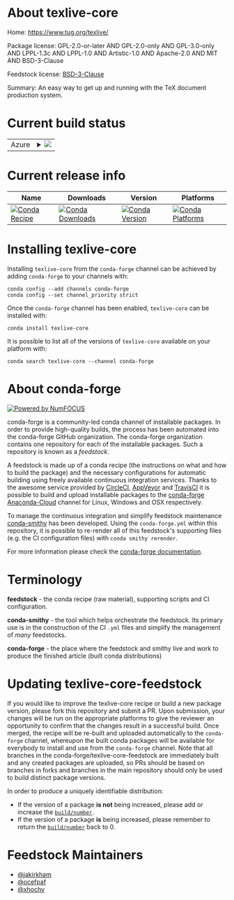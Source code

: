 About texlive-core
==================

Home: https://www.tug.org/texlive/

Package license: GPL-2.0-or-later AND GPL-2.0-only AND GPL-3.0-only AND LPPL-1.3c AND LPPL-1.0 AND Artistic-1.0 AND Apache-2.0 AND MIT AND BSD-3-Clause

Feedstock license: [BSD-3-Clause](https://github.com/conda-forge/texlive-core-feedstock/blob/master/LICENSE.txt)

Summary: An easy way to get up and running with the TeX document production system.

Current build status
====================


<table>
    
  <tr>
    <td>Azure</td>
    <td>
      <details>
        <summary>
          <a href="https://dev.azure.com/conda-forge/feedstock-builds/_build/latest?definitionId=4803&branchName=master">
            <img src="https://dev.azure.com/conda-forge/feedstock-builds/_apis/build/status/texlive-core-feedstock?branchName=master">
          </a>
        </summary>
        <table>
          <thead><tr><th>Variant</th><th>Status</th></tr></thead>
          <tbody><tr>
              <td>linux_64</td>
              <td>
                <a href="https://dev.azure.com/conda-forge/feedstock-builds/_build/latest?definitionId=4803&branchName=master">
                  <img src="https://dev.azure.com/conda-forge/feedstock-builds/_apis/build/status/texlive-core-feedstock?branchName=master&jobName=linux&configuration=linux_64_" alt="variant">
                </a>
              </td>
            </tr><tr>
              <td>linux_aarch64</td>
              <td>
                <a href="https://dev.azure.com/conda-forge/feedstock-builds/_build/latest?definitionId=4803&branchName=master">
                  <img src="https://dev.azure.com/conda-forge/feedstock-builds/_apis/build/status/texlive-core-feedstock?branchName=master&jobName=linux&configuration=linux_aarch64_" alt="variant">
                </a>
              </td>
            </tr><tr>
              <td>linux_ppc64le</td>
              <td>
                <a href="https://dev.azure.com/conda-forge/feedstock-builds/_build/latest?definitionId=4803&branchName=master">
                  <img src="https://dev.azure.com/conda-forge/feedstock-builds/_apis/build/status/texlive-core-feedstock?branchName=master&jobName=linux&configuration=linux_ppc64le_" alt="variant">
                </a>
              </td>
            </tr><tr>
              <td>osx_64</td>
              <td>
                <a href="https://dev.azure.com/conda-forge/feedstock-builds/_build/latest?definitionId=4803&branchName=master">
                  <img src="https://dev.azure.com/conda-forge/feedstock-builds/_apis/build/status/texlive-core-feedstock?branchName=master&jobName=osx&configuration=osx_64_" alt="variant">
                </a>
              </td>
            </tr>
          </tbody>
        </table>
      </details>
    </td>
  </tr>
</table>

Current release info
====================

| Name | Downloads | Version | Platforms |
| --- | --- | --- | --- |
| [![Conda Recipe](https://img.shields.io/badge/recipe-texlive--core-green.svg)](https://anaconda.org/conda-forge/texlive-core) | [![Conda Downloads](https://img.shields.io/conda/dn/conda-forge/texlive-core.svg)](https://anaconda.org/conda-forge/texlive-core) | [![Conda Version](https://img.shields.io/conda/vn/conda-forge/texlive-core.svg)](https://anaconda.org/conda-forge/texlive-core) | [![Conda Platforms](https://img.shields.io/conda/pn/conda-forge/texlive-core.svg)](https://anaconda.org/conda-forge/texlive-core) |

Installing texlive-core
=======================

Installing `texlive-core` from the `conda-forge` channel can be achieved by adding `conda-forge` to your channels with:

```
conda config --add channels conda-forge
conda config --set channel_priority strict
```

Once the `conda-forge` channel has been enabled, `texlive-core` can be installed with:

```
conda install texlive-core
```

It is possible to list all of the versions of `texlive-core` available on your platform with:

```
conda search texlive-core --channel conda-forge
```


About conda-forge
=================

[![Powered by
NumFOCUS](https://img.shields.io/badge/powered%20by-NumFOCUS-orange.svg?style=flat&colorA=E1523D&colorB=007D8A)](https://numfocus.org)

conda-forge is a community-led conda channel of installable packages.
In order to provide high-quality builds, the process has been automated into the
conda-forge GitHub organization. The conda-forge organization contains one repository
for each of the installable packages. Such a repository is known as a *feedstock*.

A feedstock is made up of a conda recipe (the instructions on what and how to build
the package) and the necessary configurations for automatic building using freely
available continuous integration services. Thanks to the awesome service provided by
[CircleCI](https://circleci.com/), [AppVeyor](https://www.appveyor.com/)
and [TravisCI](https://travis-ci.com/) it is possible to build and upload installable
packages to the [conda-forge](https://anaconda.org/conda-forge)
[Anaconda-Cloud](https://anaconda.org/) channel for Linux, Windows and OSX respectively.

To manage the continuous integration and simplify feedstock maintenance
[conda-smithy](https://github.com/conda-forge/conda-smithy) has been developed.
Using the ``conda-forge.yml`` within this repository, it is possible to re-render all of
this feedstock's supporting files (e.g. the CI configuration files) with ``conda smithy rerender``.

For more information please check the [conda-forge documentation](https://conda-forge.org/docs/).

Terminology
===========

**feedstock** - the conda recipe (raw material), supporting scripts and CI configuration.

**conda-smithy** - the tool which helps orchestrate the feedstock.
                   Its primary use is in the construction of the CI ``.yml`` files
                   and simplify the management of *many* feedstocks.

**conda-forge** - the place where the feedstock and smithy live and work to
                  produce the finished article (built conda distributions)


Updating texlive-core-feedstock
===============================

If you would like to improve the texlive-core recipe or build a new
package version, please fork this repository and submit a PR. Upon submission,
your changes will be run on the appropriate platforms to give the reviewer an
opportunity to confirm that the changes result in a successful build. Once
merged, the recipe will be re-built and uploaded automatically to the
`conda-forge` channel, whereupon the built conda packages will be available for
everybody to install and use from the `conda-forge` channel.
Note that all branches in the conda-forge/texlive-core-feedstock are
immediately built and any created packages are uploaded, so PRs should be based
on branches in forks and branches in the main repository should only be used to
build distinct package versions.

In order to produce a uniquely identifiable distribution:
 * If the version of a package **is not** being increased, please add or increase
   the [``build/number``](https://docs.conda.io/projects/conda-build/en/latest/resources/define-metadata.html#build-number-and-string).
 * If the version of a package **is** being increased, please remember to return
   the [``build/number``](https://docs.conda.io/projects/conda-build/en/latest/resources/define-metadata.html#build-number-and-string)
   back to 0.

Feedstock Maintainers
=====================

* [@jakirkham](https://github.com/jakirkham/)
* [@ocefpaf](https://github.com/ocefpaf/)
* [@xhochy](https://github.com/xhochy/)

